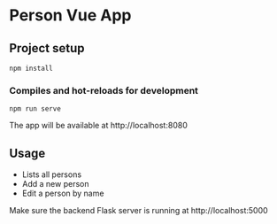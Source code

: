 # Person Vue App

## Project setup

```
npm install
```

### Compiles and hot-reloads for development
```
npm run serve
```

The app will be available at http://localhost:8080

## Usage
- Lists all persons
- Add a new person
- Edit a person by name

Make sure the backend Flask server is running at http://localhost:5000